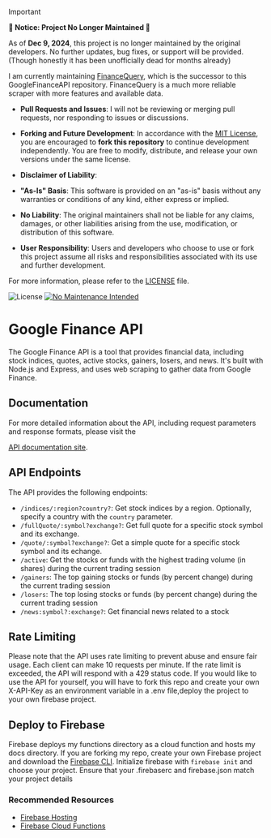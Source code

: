 >[!IMPORTANT]
>**🚨 Notice: Project No Longer Maintained 🚨**
>
>As of **Dec 9, 2024**, this project is no longer maintained by the original developers. No further updates, bug fixes, or support will be provided. (Though honestly it has been unofficially dead for months already)
>
>I am currently maintaining [FinanceQuery](https://github.com/Verdenroz/finance-query), which is the successor to this GoogleFinanceAPI repository. FinanceQuery is a much more reliable scraper with more features and available data.
>
>- **Pull Requests and Issues**: I will not be reviewing or merging pull requests, nor responding to issues or discussions.
>
>- **Forking and Future Development**: In accordance with the [MIT License](LICENSE), you are encouraged to **fork this repository** to continue development independently. You are free to modify, distribute, and release your own versions under the same license.
>
>- **Disclaimer of Liability**:
>  - **"As-Is" Basis**: This software is provided on an "as-is" basis without any warranties or conditions of any kind, either express or implied.
>  - **No Liability**: The original maintainers shall not be liable for any claims, damages, or other liabilities arising from the use, modification, or distribution of this software.
>  - **User Responsibility**: Users and developers who choose to use or fork this project assume all risks and responsibilities associated with its use and further development.
>
>For more information, please refer to the [LICENSE](LICENSE) file.
>
>![License](https://img.shields.io/badge/license-MIT-blue.svg?style=plastic)
[![No Maintenance Intended](http://unmaintained.tech/badge.svg)](http://unmaintained.tech/)


# Google Finance API

The Google Finance API is a tool that provides financial data, including stock indices, quotes, active stocks, gainers, losers, and news. It's built with Node.js and Express, and uses web scraping to gather data from Google Finance.

## Documentation

For more detailed information about the API, including request parameters and response formats, please visit the

[API documentation site](https://gfinance-api-doc.web.app/).

## API Endpoints

The API provides the following endpoints:

- `/indices/:region?country?`: Get stock indices by a region. Optionally, specify a country with the `country` parameter.
- `/fullQuote/:symbol?exchange?`: Get full quote for a specific stock symbol and its exchange.
- `/quote/:symbol?exchange?`: Get a simple quote for a specific stock symbol and its echange.
- `/active`: Get the stocks or funds with the highest trading volume (in shares) during the current trading session
- `/gainers`: The top gaining stocks or funds (by percent change) during the current trading session
- `/losers`: The top losing stocks or funds (by percent change) during the current trading session
- `/news:symbol?:exchange?`: Get financial news related to a stock

## Rate Limiting

Please note that the API uses rate limiting to prevent abuse and ensure fair usage. Each client can make 10 requests per minute. If the rate limit is exceeded, the API will respond with a 429 status code.
If you would like to use the API for yourself, you will have to fork this repo and create your own X-API-Key as an environment variable in a .env file,deploy the project to your own firebase project.

## Deploy to Firebase

Firebase deploys my functions directory as a cloud function and hosts my docs directory. If you are forking my repo, create your own Firebase project and download the [Firebase CLI](https://firebase.google.com/docs/cli/). 
Initialize firebase with `firebase init` and choose your project. Ensure that your .firebaserc and firebase.json match your project details

### Recommended Resources

- [Firebase Hosting](https://youtu.be/5n1-wQFoZtU?si=M8qkJyTWvr8cE-T8)
- [Firebase Cloud Functions](https://youtu.be/LW26kpjGl2c?si=f4dKzsUJSc7zzuK4)

